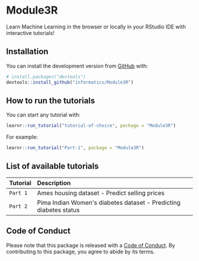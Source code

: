 # Module3R

Learn Machine Learning in the browser or locally in your RStudio IDE with interactive tutorials!

## Installation

You can install the development version from [GitHub](https://github.com/) with:

``` r
# install.packages("devtools")
devtools::install_github("informatics/Module3R")
```

## How to run the tutorials

You can start any tutorial with:

``` r
learnr::run_tutorial("tutorial-of-choice", package = "Module3R")
```

For example:

``` r
learnr::run_tutorial("Part-1", package = "Module3R")
```

## List of available tutorials

| Tutorial | Description                                                       |
|:--------------|:--------------------------------------------------------|
| `Part 1`  | Ames housing dataset - Predict selling prices                     |
| `Part 2`  | Pima Indian Women's diabetes dataset - Predicting diabetes status |

## Code of Conduct

Please note that this package is released with a [Code of
Conduct](https://pages.github.sydney.edu.au/informatics/sih_codeofconduct/).
By contributing to this package, you agree to abide by its terms.